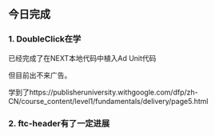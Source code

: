 ## 今日完成
### 1. DoubleClick在学
已经完成了在NEXT本地代码中植入Ad Unit代码

但目前出不来广告。

学到了https://publisheruniversity.withgoogle.com/dfp/zh-CN/course_content/level1/fundamentals/delivery/page5.html

### 2. ftc-header有了一定进展